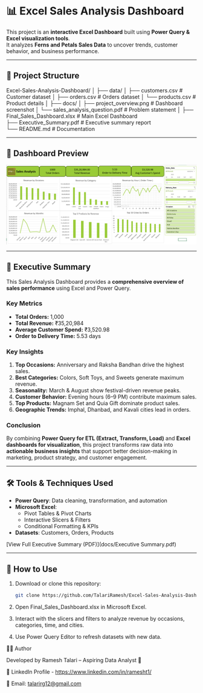 # 📊 Excel Sales Analysis Dashboard  

This project is an **interactive Excel Dashboard** built using **Power Query & Excel visualization tools**.  
It analyzes **Ferns and Petals Sales Data** to uncover trends, customer behavior, and business performance.  

---

## 📂 Project Structure  

Excel-Sales-Analysis-Dashboard/
│
├── data/
│   ├── customers.csv             # Customer dataset
│   ├── orders.csv                # Orders dataset
│   └── products.csv              # Product details
│
├── docs/
│   ├── project_overview.png      # Dashboard screenshot
│   └── sales_analysis_question.pdf  # Problem statement
│
├── Final_Sales_Dashboard.xlsx    # Main Excel Dashboard  
├── Executive_Summary.pdf         # Executive summary report  
└── README.md                     # Documentation  

---

## 📸 Dashboard Preview  

![image alt](Excel-Sales-Analysis-Dashboard/docs/project_overview.png)

---

## 🔑 Executive Summary  

This Sales Analysis Dashboard provides a **comprehensive overview of sales performance** using Excel and Power Query.  

### **Key Metrics**
- **Total Orders:** 1,000  
- **Total Revenue:** ₹35,20,984  
- **Average Customer Spend:** ₹3,520.98  
- **Order to Delivery Time:** 5.53 days  

### **Key Insights**
1. **Top Occasions:** Anniversary and Raksha Bandhan drive the highest sales.  
2. **Best Categories:** Colors, Soft Toys, and Sweets generate maximum revenue.  
3. **Seasonality:** March & August show festival-driven revenue peaks.  
4. **Customer Behavior:** Evening hours (6–9 PM) contribute maximum sales.  
5. **Top Products:** Magnam Set and Quia Gift dominate product sales.  
6. **Geographic Trends:** Imphal, Dhanbad, and Kavali cities lead in orders.  

### **Conclusion**  
By combining **Power Query for ETL (Extract, Transform, Load)** and **Excel dashboards for visualization**, this project transforms raw data into **actionable business insights** that support better decision-making in marketing, product strategy, and customer engagement.  

---

## 🛠 Tools & Techniques Used  
- **Power Query**: Data cleaning, transformation, and automation  
- **Microsoft Excel**:  
  - Pivot Tables & Pivot Charts  
  - Interactive Slicers & Filters  
  - Conditional Formatting & KPIs  
- **Datasets**: Customers, Orders, Products  

[View Full Executive Summary (PDF)](docs/Executive Summary.pdf)

---

## 🚀 How to Use  
1. Download or clone this repository:  
   ```bash
   git clone https://github.com/TalariRamesh/Excel-Sales-Analysis-Dashboard.git

2. Open Final_Sales_Dashboard.xlsx in Microsoft Excel.

3. Interact with the slicers and filters to analyze revenue by occasions, categories, time, and cities.

4. Use Power Query Editor to refresh datasets with new data.

👨‍💻 Author

Developed by Ramesh Talari – Aspiring Data Analyst 🚀

💼 LinkedIn Profile - https://www.linkedin.com/in/ramesht1/

📧 Email: talarirg12@gmail.com

